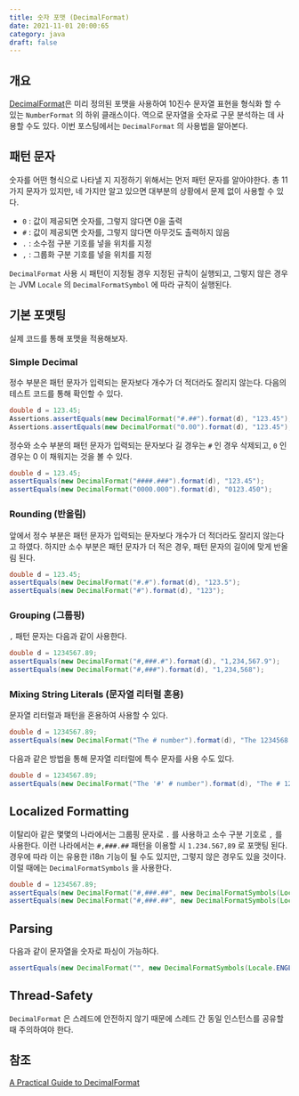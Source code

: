 ```yaml
---
title: 숫자 포맷 (DecimalFormat)
date: 2021-11-01 20:00:65
category: java
draft: false
---
```


## 개요

[DecimalFormat](https://docs.oracle.com/en/java/javase/11/docs/api/java.base/java/text/DecimalFormat.html)은 미리 정의된 포맷을 사용하여 10진수 문자열 표현을 형식화 할 수 있는 `NumberFormat` 의 하위 클래스이다. 역으로 문자열을 숫자로 구문 분석하는 데 사용할 수도 있다. 이번 포스팅에서는 `DecimalFormat` 의 사용법을 알아본다.

## 패턴 문자

숫자를 어떤 형식으로 나타낼 지 지정하기 위해서는 먼저 패턴 문자를 알아야한다. 총 11가지 문자가 있지만, 네 가지만 알고 있으면 대부분의 상황에서 문제 없이 사용할 수 있다.

* `0` : 값이 제공되면 숫자를, 그렇지 않다면 0을 출력
* `#` : 값이 제공되면 숫자를, 그렇지 않다면 아무것도 출력하지 않음
* `.` : 소수점 구분 기호를 넣을 위치를 지정
* `,` : 그룹화 구분 기호를 넣을 위치를 지정

`DecimalFormat` 사용 시 패턴이 지정될 경우 지정된 규칙이 실행되고, 그렇지 않은 경우는 JVM `Locale` 의 `DecimalFormatSymbol` 에 따라 규칙이 실행된다.

## 기본 포맷팅

실제 코드를 통해 포맷을 적용해보자.

### Simple Decimal

정수 부분은 패턴 문자가 입력되는 문자보다 개수가 더 적더라도 잘리지 않는다. 다음의 테스트 코드를 통해 확인할 수 있다.

```java
double d = 123.45;
Assertions.assertEquals(new DecimalFormat("#.##").format(d), "123.45");
Assertions.assertEquals(new DecimalFormat("0.00").format(d), "123.45");
```

정수와 소수 부분의 패턴 문자가 입력되는 문자보다 길 경우는 `#` 인 경우 삭제되고, `0` 인 경우는 0 이 채워지는 것을 볼 수 있다.

```java
double d = 123.45;
assertEquals(new DecimalFormat("####.###").format(d), "123.45");
assertEquals(new DecimalFormat("0000.000").format(d), "0123.450");
```

### Rounding (반올림)

앞에서 정수 부분은 패턴 문자가 입력되는 문자보다 개수가 더 적더라도 잘리지 않는다고 하였다. 하지만 소수 부분은 패턴 문자가 더 적은 경우, 패턴 문자의 길이에 맞게 반올림 된다.

```java
double d = 123.45;
assertEquals(new DecimalFormat("#.#").format(d), "123.5");
assertEquals(new DecimalFormat("#").format(d), "123");
```

### Grouping (그룹핑)

`,` 패턴 문자는 다음과 같이 사용한다.

```java
double d = 1234567.89;
assertEquals(new DecimalFormat("#,###.#").format(d), "1,234,567.9");
assertEquals(new DecimalFormat("#,###").format(d), "1,234,568");
```

### Mixing String Literals (문자열 리터럴 혼용)

문자열 리터럴과 패턴을 혼용하여 사용할 수 있다.

```java
double d = 1234567.89;
assertEquals(new DecimalFormat("The # number").format(d), "The 1234568 number");
```

다음과 같은 방법을 통해 문자열 리터럴에 특수 문자를 사용 수도 있다.

```java
double d = 1234567.89;
assertEquals(new DecimalFormat("The '#' # number").format(d), "The # 1234568 number");
```

## Localized Formatting

이탈리아 같은 몇몇의 나라에서는 그룹핑 문자로 `.` 를 사용하고 소수 구분 기호로 `,` 를 사용한다. 이런 나라에서는 `#,###.##` 패턴을 이용할 시 `1.234.567,89` 로 포맷팅 된다. 경우에 따라 이는 유용한 i18n 기능이 될 수도 있지만, 그렇지 않은 경우도 있을 것이다. 이럴 때에는 `DecimalFormatSymbols` 을 사용한다.

```java
double d = 1234567.89;
assertEquals(new DecimalFormat("#,###.##", new DecimalFormatSymbols(Locale.ENGLISH)).format(d), "1,234,567.89");
assertEquals(new DecimalFormat("#,###.##", new DecimalFormatSymbols(Locale.ITALIAN)).format(d), "1.234.567,89");
```

## Parsing

다음과 같이 문자열을 숫자로 파싱이 가능하다.

```java
assertEquals(new DecimalFormat("", new DecimalFormatSymbols(Locale.ENGLISH)).parse("1234567.89"), 1234567.89);
```

## Thread-Safety

`DecimalFormat` 은 스레드에 안전하지 않기 때문에 스레드 간 동일 인스턴스를 공유할 때 주의하여야 한다.

## 참조

[A Practical Guide to DecimalFormat](https://www.baeldung.com/java-decimalformat)
